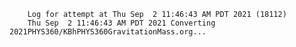         Log for attempt at Thu Sep  2 11:46:43 AM PDT 2021 (18112)
        Thu Sep  2 11:46:43 AM PDT 2021 Converting 2021PHYS360/KBhPHYS360GravitationMass.org...
